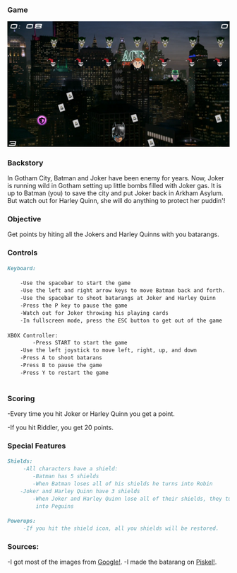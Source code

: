 ### Game

![Image of Batman V Joker](https://raw.githubusercontent.com/05mimzy2017/batman-v-joker/master/assets/images/screenshot.png)


###  Backstory

In Gotham City, Batman and Joker have been enemy for years. Now, Joker is running wild in Gotham setting up little bombs filled with Joker gas. It is up to Batman (you) to save the city and put Joker back in Arkham Asylum. But watch out for Harley Quinn, she will do
anything to protect her puddin'! 


### Objective

Get points by hiting all the Jokers and Harley Quinns with you batarangs.


### Controls

```markdown
Keyboard:

	-Use the spacebar to start the game
	-Use the left and right arrow keys to move Batman back and forth. 
	-Use the spacebar to shoot batarangs at Joker and Harley Quinn
	-Press the P key to pause the game
	-Watch out for Joker throwing his playing cards
	-In fullscreen mode, press the ESC button to get out of the game

XBOX Controller: 
        -Press START to start the game
	-Use the left joystick to move left, right, up, and down
	-Press A to shoot batarans
	-Press B to pause the game
	-Press Y to restart the game
    

```

### Scoring

-Every time you hit Joker or Harley Quinn you get a point.

-If you hit Riddler, you get 20 points. 


### Special Features

```markdown
Shields:
     -All characters have a shield:
     	-Batman has 5 shields
	    -When Batman loses all of his shields he turns into Robin
	-Joker and Harley Quinn have 3 shields
	    -When Joker and Harley Quinn lose all of their shields, they turn 
	     into Peguins
	  
Powerups:
     -If you hit the shield icon, all you shields will be restored.
```

### Sources:

   -I got most of the images from [Google!](http://google.com). 
   -I made the batarang on [Piskel!](https://www.piskelapp.com).
